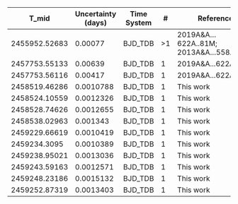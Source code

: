 |T_mid        |Uncertainty (days)|Time System|#  |Reference           |
|-------------|------------------|-----------|---|--------------------|
|2455952.52683|0.00077           |BJD_TDB    |>1 |2019A&A…622A..81M; 2013A&A…558A..86B|
|2457753.55133|0.00639           |BJD_TDB    |1  |2019A&A...622A..81M |
|2457753.56116|0.00417           |BJD_TDB    |1  |2019A&A...622A..81M |
|2458519.46286|0.0010788         |BJD_TDB    |1  |This work           |
|2458524.10559|0.0012326         |BJD_TDB    |1  |This work           |
|2458528.74626|0.0012655         |BJD_TDB    |1  |This work           |
|2458538.02963|0.001343          |BJD_TDB    |1  |This work           |
|2459229.66619|0.0010419         |BJD_TDB    |1  |This work           |
|2459234.3095 |0.0010389         |BJD_TDB    |1  |This work           |
|2459238.95021|0.0013036         |BJD_TDB    |1  |This work           |
|2459243.59163|0.0012571         |BJD_TDB    |1  |This work           |
|2459248.23186|0.0015132         |BJD_TDB    |1  |This work           |
|2459252.87319|0.0013403         |BJD_TDB    |1  |This work           |

